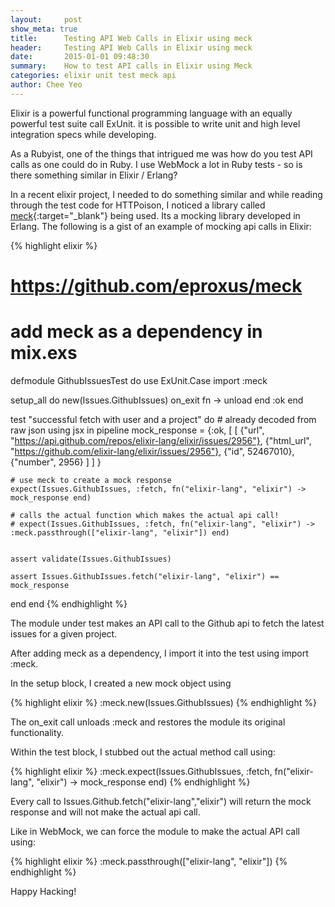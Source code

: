 ```yaml
---
layout:     post
show_meta: true
title:      Testing API Web Calls in Elixir using meck
header:     Testing API Web Calls in Elixir using meck
date:       2015-01-01 09:48:30
summary:    How to test API calls in Elixir using Meck
categories: elixir unit test meck api
author: Chee Yeo
---
```


Elixir is a powerful functional programming language with an equally powerful test suite call ExUnit. it is possible to write unit and high level integration specs while developing.

As a Rubyist, one of the things that intrigued me was how do you test API calls as one could do in Ruby. I use WebMock a lot in Ruby tests - so is there something similar in Elixir / Erlang?

In a recent elixir project, I needed to do something similar and while reading through the test code for HTTPoison, I noticed a library called [meck](https://github.com/eproxus/meck){:target="_blank"} being used. Its a mocking library developed in Erlang. The following is a gist of an example of mocking api calls in Elixir:

{% highlight elixir %}
# https://github.com/eproxus/meck
# add meck as a dependency in mix.exs

defmodule GithubIssuesTest do
  use ExUnit.Case
  import :meck

  setup_all do
    new(Issues.GithubIssues)
    on_exit fn -> unload end
    :ok
  end

  test "successful fetch with user and a project" do
    # already decoded from raw json using jsx in pipeline
    mock_response = {:ok, [
      [
        {"url", "https://api.github.com/repos/elixir-lang/elixir/issues/2956"},
        {"html_url", "https://github.com/elixir-lang/elixir/issues/2956"},
        {"id", 52467010},
        {"number", 2956}
        ]
      ]
    }

    # use meck to create a mock response
    expect(Issues.GithubIssues, :fetch, fn("elixir-lang", "elixir") -> mock_response end)

    # calls the actual function which makes the actual api call!
    # expect(Issues.GithubIssues, :fetch, fn("elixir-lang", "elixir") -> :meck.passthrough(["elixir-lang", "elixir"]) end)


    assert validate(Issues.GithubIssues)

    assert Issues.GithubIssues.fetch("elixir-lang", "elixir") == mock_response
  end
end
{% endhighlight %}

The module under test makes an API call to the Github api to fetch the latest issues for a given project.

After adding meck as a dependency, I import it into the test using import :meck.

In the setup block, I created a new mock object using

{% highlight elixir %}
:meck.new(Issues.GithubIssues)
{% endhighlight %}

The on_exit call unloads :meck and restores the module its original functionality.

Within the test block, I stubbed out the actual method call using:

{% highlight elixir %}
:meck.expect(Issues.GithubIssues, :fetch, fn("elixir-lang", "elixir") -> mock_response end)
{% endhighlight %}

Every call to Issues.Github.fetch("elixir-lang","elixir") will return the mock response and will not make the actual api call.

Like in WebMock, we can force the module to make the actual API call using:

{% highlight elixir %}
:meck.passthrough(["elixir-lang", "elixir"])
{% endhighlight %}

Happy Hacking!

